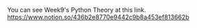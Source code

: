 You can see Week9's Python Theory at this link. <br>
https://www.notion.so/436b2e8770e9442c9b8a453ef813662b
